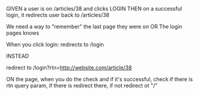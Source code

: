 GIVEN a user is on /articles/38 and clicks LOGIN
THEN on a successful login, it redirects user back to /articles/38

We need a way to "remember" the last page they were on
OR
The login pages knows

When you click login: redirects to /login

INSTEAD

redirect to /login?rtn=http://website.com/article/38

ON the page, when you do the check and if it's successful, check if there is rtn query param, if there is redirect there, if not redirect ot "/"
